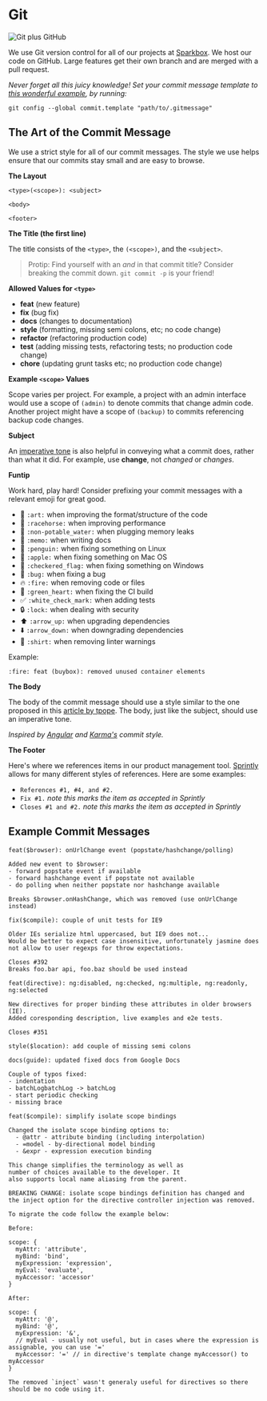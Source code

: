 Git
===

![Git plus GitHub](http://i.imgur.com/R1imkCJ.png)

We use Git version control for all of our projects at [Sparkbox][]. We host
our code on GitHub. Large features get their own branch and are merged with a
pull request.

_Never forget all this juicy knowledge!  Set your commit message template to 
[this wonderful example](./.gitmessage), by running:_

```git config --global commit.template "path/to/.gitmessage"```

The Art of the Commit Message
-----------------------------

We use a strict style for all of our commit messages. The style we use helps
ensure that our commits stay small and are easy to browse.

**The Layout**

```
<type>(<scope>): <subject>

<body>

<footer>
```

**The Title (the first line)**

The title consists of the `<type>`, the `(<scope>)`, and the `<subject>`.

> Protip: Find yourself with an _and_ in that commit title?  Consider breaking
> the commit down.  `git commit -p` is your friend!

**Allowed Values for `<type>`**

- **feat** (new feature)
- **fix** (bug fix)
- **docs** (changes to documentation)
- **style** (formatting, missing semi colons, etc; no code change)
- **refactor** (refactoring production code)
- **test** (adding missing tests, refactoring tests; no production code change)
- **chore** (updating grunt tasks etc; no production code change)

**Example `<scope>` Values**

Scope varies per project. For example, a project with an admin interface would
use a scope of `(admin)` to denote commits that change admin code. Another
project might have a scope of `(backup)` to commits referencing backup code
changes.

**Subject**

An [imperative tone][365] is also helpful in conveying what a commit does,
rather than what it did. For example, use **change**, not _changed_ or
_changes_.


**Funtip**

Work hard, play hard!  Consider prefixing your commit messages with a relevant emoji for 
great good.
* :art: `:art:` when improving the format/structure of the code
* :racehorse: `:racehorse:` when improving performance
* :non-potable_water: `:non-potable_water:` when plugging memory leaks
* :memo: `:memo:` when writing docs
* :penguin: `:penguin:` when fixing something on Linux
* :apple: `:apple:` when fixing something on Mac OS
* :checkered_flag: `:checkered_flag:` when fixing something on Windows
* :bug: `:bug:` when fixing a bug
* :fire: `:fire:` when removing code or files
* :green_heart: `:green_heart:` when fixing the CI build
* :white_check_mark: `:white_check_mark:` when adding tests
* :lock: `:lock:` when dealing with security
* :arrow_up: `:arrow_up:` when upgrading dependencies
* :arrow_down: `:arrow_down:` when downgrading dependencies
* :shirt: `:shirt:` when removing linter warnings

Example:
```
:fire: feat (buybox): removed unused container elements
```

**The Body**

The body of the commit message should use a style similar to the one proposed
in this [article by tpope][tpope]. The body, just like the subject, should use
an imperative tone.


_Inspired by [Angular][angularc] and [Karma's][karmac] commit style._

**The Footer**

Here's where we references items in our product management tool. [Sprintly][]
allows for many different styles of references. Here are some examples:

*   `References #1, #4, and #2.`
*   `Fix #1.` _note this marks the item as accepted in Sprintly_
*   `Closes #1 and #2.` _note this marks the item as accepted in Sprintly_

Example Commit Messages
-----------------------

```
feat($browser): onUrlChange event (popstate/hashchange/polling)

Added new event to $browser:
- forward popstate event if available
- forward hashchange event if popstate not available
- do polling when neither popstate nor hashchange available

Breaks $browser.onHashChange, which was removed (use onUrlChange instead)
```

```
fix($compile): couple of unit tests for IE9

Older IEs serialize html uppercased, but IE9 does not...
Would be better to expect case insensitive, unfortunately jasmine does
not allow to user regexps for throw expectations.

Closes #392
Breaks foo.bar api, foo.baz should be used instead
```

```
feat(directive): ng:disabled, ng:checked, ng:multiple, ng:readonly, ng:selected

New directives for proper binding these attributes in older browsers (IE).
Added coresponding description, live examples and e2e tests.

Closes #351
```

```
style($location): add couple of missing semi colons

docs(guide): updated fixed docs from Google Docs

Couple of typos fixed:
- indentation
- batchLogbatchLog -> batchLog
- start periodic checking
- missing brace
```

```
feat($compile): simplify isolate scope bindings

Changed the isolate scope binding options to:
  - @attr - attribute binding (including interpolation)
  - =model - by-directional model binding
  - &expr - expression execution binding

This change simplifies the terminology as well as
number of choices available to the developer. It
also supports local name aliasing from the parent.

BREAKING CHANGE: isolate scope bindings definition has changed and
the inject option for the directive controller injection was removed.

To migrate the code follow the example below:

Before:

scope: {
  myAttr: 'attribute',
  myBind: 'bind',
  myExpression: 'expression',
  myEval: 'evaluate',
  myAccessor: 'accessor'
}

After:

scope: {
  myAttr: '@',
  myBind: '@',
  myExpression: '&',
  // myEval - usually not useful, but in cases where the expression is assignable, you can use '='
  myAccessor: '=' // in directive's template change myAccessor() to myAccessor
}

The removed `inject` wasn't generaly useful for directives so there should be no code using it.
```

[angularc]: https://docs.google.com/document/d/1QrDFcIiPjSLDn3EL15IJygNPiHORgU1_OOAqWjiDU5Y/edit#
[karmac]: http://karma-runner.github.io/0.8/dev/git-commit-msg.html
[365]: http://365git.tumblr.com/post/3308646748/writing-git-commit-messages
[tpope]: http://tbaggery.com/2008/04/19/a-note-about-git-commit-messages.html
[pull_request]: khttps://help.github.com/articles/using-pull-requests
[Sparkbox]: http://seesparkbox.com
[Sprintly]: https://sprint.ly/
